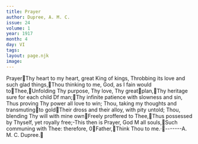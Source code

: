```yaml
---
title: Prayer
author: Dupree, A. M. C.
issue: 24
volume: 1
year: 1917
month: 4
day: VI
tags:
layout: page.njk
image:
---
```

PrayerThy heart to my heart, great King of kings, Throbbing its love and such glad things,Thou thinking to me, God, as I fain would toThee,Unfolding Thy purpose, Thy love, Thy greatplan,Thy heritage sure for each child Df man;Thy infinite patience with slowness and sin, Thus proving Thy power all love to win; Thou, taking my thoughts and transmutingto goldTheir dross and their alloy, with pity untold; Thou, blending Thy will with mine ownFreely proffered to Thee,Thus possessed by Thyself, yet royally free;-This then is Prayer, God M all souls,Such communing with Thee: therefore, 0Father,Think Thou to me.·-------A. M. C. Dupree.
